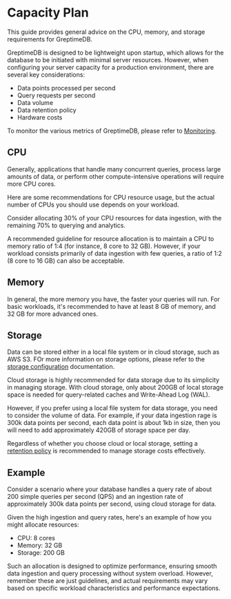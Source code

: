 # Capacity Plan

This guide provides general advice on the CPU, memory, and storage requirements for GreptimeDB.

GreptimeDB is designed to be lightweight upon startup,
which allows for the database to be initiated with minimal server resources.
However, when configuring your server capacity for a production environment,
there are several key considerations:

- Data points processed per second
- Query requests per second
- Data volume
- Data retention policy
- Hardware costs

To monitor the various metrics of GreptimeDB, please refer to [Monitoring](./monitoring.md).

## CPU

Generally, applications that handle many concurrent queries, process large amounts of data,
or perform other compute-intensive operations will require more CPU cores.

Here are some recommendations for CPU resource usage,
but the actual number of CPUs you should use depends on your workload.

Consider allocating 30% of your CPU resources for data ingestion,
with the remaining 70% to querying and analytics.

A recommended guideline for resource allocation is to maintain a CPU to memory ratio of 1:4 (for instance, 8 core to 32 GB).
However, if your workload consists primarily of data ingestion with few queries,
a ratio of 1:2 (8 core to 16 GB) can also be acceptable.

## Memory

In general, the more memory you have, the faster your queries will run.
For basic workloads, it's recommended to have at least 8 GB of memory, and 32 GB for more advanced ones.

## Storage

Data can be stored either in a local file system or in cloud storage, such as AWS S3.
FOr more information on storage options,
please refer to the [storage configuration](./configuration.md#storage-options) documentation.

Cloud storage is highly recommended for data storage due to its simplicity in managing storage.
With cloud storage, only about 200GB of local storage space is needed for query-related caches and Write-Ahead Log (WAL).

However, if you prefer using a local file system for data storage,
you need to consider the volume of data.
For example, if your data ingestion rage is 300k data points per second,
each data point is about 1kb in size,
then you will need to add approximately 420GB of storage space per day.

Regardless of whether you choose cloud or local storage,
setting a [retention policy](/user-guide/concepts/features-that-you-concern#can-i-set-ttl-or-retention-policy-for-different-tables-or-measurements) is recommended to manage storage costs effectively.

## Example

Consider a scenario where your database handles a query rate of about 200 simple queries per second (QPS) and an ingestion rate of approximately 300k data points per second, using cloud storage for data.

Given the high ingestion and query rates,
here's an example of how you might allocate resources:

- CPU: 8 cores
- Memory: 32 GB
- Storage: 200 GB

Such an allocation is designed to optimize performance,
ensuring smooth data ingestion and query processing without system overload.
However, remember these are just guidelines,
and actual requirements may vary based on specific workload characteristics and performance expectations.
